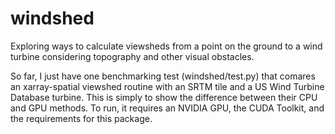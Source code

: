 # windshed
Exploring ways to calculate viewsheds from a point on the ground to a wind turbine considering topography and other visual obstacles.

So far, I just have one benchmarking test (windshed/test.py) that comares an xarray-spatial viewshed routine with an SRTM tile and a US Wind Turbine Database turbine. This is simply to show the difference between their CPU and GPU methods. To run, it requires an NVIDIA GPU, the CUDA Toolkit, and the requirements for this package. 

